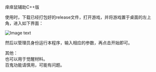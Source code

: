 ﻿痒痒鼠辅助C++版

使用时，下载已经打包好的release文件，打开游戏，并将游戏置于桌面的左上角，进入如下界面：

![Image text](https://github.com/BetterRaven/yys_cpp/blob/master/image/QQ%E6%88%AA%E5%9B%BE20210708174718.png)

然后以管理员身份运行本程序，输入相应的参数，再点击开始即可。<br>

其他：<br>
也可以用于觉醒材料。<br>
百鬼功能请慎用，可能有问题。
